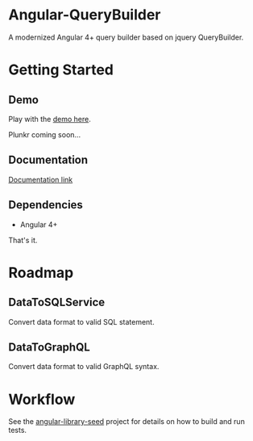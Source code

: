 # Angular-QueryBuilder
A modernized Angular 4+ query builder based on jquery QueryBuilder.

# Getting Started

## Demo
Play with the [demo here](https://zebzhao.github.io/Angular-QueryBuilder/demo/).

Plunkr coming soon...

## Documentation

[Documentation link](https://zebzhao.github.io/Angular-QueryBuilder/)

## Dependencies
- Angular 4+

That's it.

# Roadmap

## DataToSQLService
Convert data format to valid SQL statement.

## DataToGraphQL
Convert data format to valid GraphQL syntax.

# Workflow
See the [angular-library-seed](https://github.com/trekhleb/angular-library-seed) project for details on how to build and run tests.
